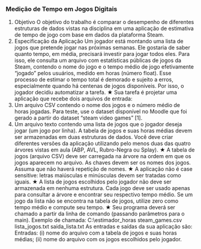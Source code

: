 ### Medição de Tempo em Jogos Digitais

1. Objetivo
O objetivo do trabalho é comparar o desempenho de diferentes estruturas de dados vistas na
disciplina em uma aplicação de estimativa de tempo de jogo com base em dados da plataforma Steam.
2. Especificação da Aplicação
Um jogador está montando uma lista de jogos que pretende jogar nas próximas semanas. Ele
gostaria de saber quanto tempo, em média, precisará investir para jogar todos eles. Para isso, ele
consulta um arquivo com estatísticas públicas de jogos da Steam, contendo o nome do jogo e o tempo
médio de jogo efetivamente “jogado” pelos usuários, medido em horas (número float).
Esse processo de estimar o tempo total é demorado e sujeito a erros, especialmente quando há
centenas de jogos disponíveis. Por isso, o jogador decidiu automatizar a tarefa.
★ Sua tarefa é projetar uma aplicação que recebe dois arquivos de entrada:
3. Um arquivo CSV contendo o nome dos jogos e o número médio de horas jogadas. Para
teste, use o dataset disponível no Moodle que foi gerado a partir do dataset “steam video
games” [1].
4. Um arquivo texto contendo uma lista de jogos que o jogador deseja jogar (um jogo por
linha).
A tabela de jogos e suas horas médias devem ser armazenadas em duas estruturas de dados.
Você deve criar diferentes versões da aplicação utilizando pelo menos duas das quatro árvores vistas em
aula (ABP, AVL, Rubro-Negra ou Splay).
★ A tabela de jogos (arquivo CSV) deve ser carregada na árvore na ordem em que os jogos
aparecem no arquivo. As chaves devem ser os nomes dos jogos. Assuma que não haverá repetição de
nomes.
★ A aplicação não é case sensitive: letras maiúsculas e minúsculas devem ser tratadas como
iguais.
★ A lista de jogos escolhidos pelo jogador não deve ser armazenada em nenhuma estrutura.
Cada jogo deve ser usado apenas para consultar a árvore e encontrar seu respectivo tempo médio. Se
um jogo da lista não se encontra na tabela de jogos, utilize zero como tempo médio e compute seu
tempo.
★ Seu programa deverá ser chamado a partir da linha de comando (passando parâmetros para o
main).
Exemplo de chamada: C:\estimador\_horas steam\_games.csv lista\_jogos.txt
saida\_lista.txt
As entradas e saídas da sua aplicação são:
Entradas:
(i) nome do arquivo com a tabela de jogos e suas horas médias;
(ii) nome do arquivo com os jogos escolhidos pelo jogador.